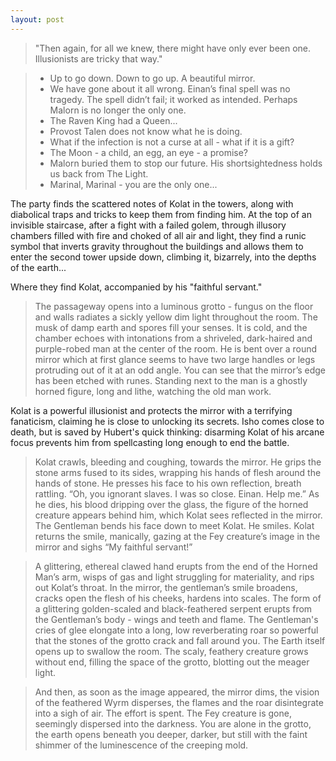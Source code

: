 ```yaml
---
layout: post
---
```

>"Then again, for all we knew, there might have only ever been one. Illusionists are tricky that way."

> - Up to go down. Down to go up. A beautiful mirror.
> - We have gone about it all wrong. Einan’s final spell was no tragedy. The spell didn’t fail; it worked as intended. Perhaps Malorn is no longer the only one.
> - The Raven King had a Queen...
> - Provost Talen does not know what he is doing.
> - What if the infection is not a curse at all - what if it is a gift? 
> - The Moon - a child, an egg, an eye - a promise? 
> - Malorn buried them to stop our future. His shortsightedness holds us back from The Light.
> - Marinal, Marinal - you are the only one... 

The party finds the scattered notes of Kolat in the towers, along with diabolical traps and tricks to keep them from finding him. At the top of an invisible staircase, after a fight with a failed golem, through illusory chambers filled with fire and choked of all air and light, they find a runic symbol that inverts gravity throughout the buildings and allows them to enter the second tower upside down, climbing it, bizarrely, into the depths of the earth... 

Where they find Kolat, accompanied by his "faithful servant." 

>The passageway opens into a luminous grotto - fungus on the floor and walls radiates a sickly yellow dim light throughout the room. The musk of damp earth and spores fill your senses. It is cold, and the chamber echoes with intonations from a shriveled, dark-haired and purple-robed man at the center of the room. He is bent over a round mirror which at first glance seems to have two large handles or legs protruding out of it at an odd angle. You can see that the mirror’s edge has been etched with runes. Standing next to the man is a ghostly horned figure, long and lithe, watching the old man work. 

Kolat is a powerful illusionist and protects the mirror with a terrifying fanaticism, claiming he is close to unlocking its secrets. Isho comes close to death, but is saved by Hubert's quick thinking: disarming Kolat of his arcane focus prevents him from spellcasting long enough to end the battle. 

>Kolat crawls, bleeding and coughing, towards the mirror. He grips the stone arms fused to its sides, wrapping his hands of flesh around the hands of stone. He presses his face to his own reflection, breath rattling. “Oh, you ignorant slaves. I was so close. Einan. Help me.” As he dies, his blood dripping over the glass, the figure of the horned creature appears behind him, which Kolat sees reflected in the mirror. The Gentleman bends his face down to meet Kolat. He smiles. Kolat returns the smile, manically, gazing at the Fey creature’s image in the mirror and sighs “My faithful servant!” 

>A glittering, ethereal clawed hand erupts from the end of the Horned Man’s arm, wisps of gas and light struggling for materiality, and rips out Kolat’s throat. In the mirror, the gentleman’s smile broadens, cracks open the flesh of his cheeks, hardens into scales. The form of a glittering golden-scaled and black-feathered serpent erupts from the Gentleman’s body - wings and teeth and flame. The Gentleman's cries of glee elongate into a long, low reverberating roar so powerful that the stones of the grotto crack and fall around you. The Earth itself opens up to swallow the room. The scaly, feathery creature grows without end, filling the space of the grotto, blotting out the meager light. 

>And then, as soon as the image appeared, the mirror dims, the vision of the feathered Wyrm disperses, the flames and the roar disintegrate into a sigh of air. The effort is spent. The Fey creature is gone, seemingly dispersed into the darkness. You are alone in the grotto, the earth opens beneath you deeper, darker, but still with the faint shimmer of the luminescence of the creeping mold.